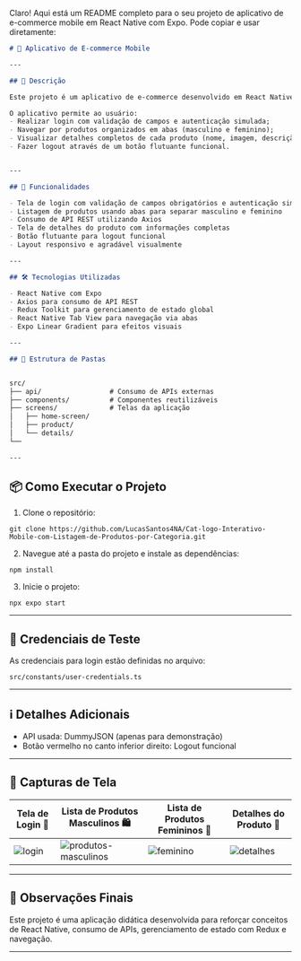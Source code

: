 Claro! Aqui está um README completo para o seu projeto de aplicativo de e-commerce mobile em React Native com Expo. Pode copiar e usar diretamente:

```markdown
# 🛒 Aplicativo de E-commerce Mobile

---

## 📖 Descrição

Este projeto é um aplicativo de e-commerce desenvolvido em React Native (Expo), com foco na integração de APIs REST e na organização do código seguindo boas práticas. 

O aplicativo permite ao usuário:
- Realizar login com validação de campos e autenticação simulada;
- Navegar por produtos organizados em abas (masculino e feminino);
- Visualizar detalhes completos de cada produto (nome, imagem, descrição, preço e desconto);
- Fazer logout através de um botão flutuante funcional.


---

## 🚀 Funcionalidades

- Tela de login com validação de campos obrigatórios e autenticação simulada  
- Listagem de produtos usando abas para separar masculino e feminino  
- Consumo de API REST utilizando Axios  
- Tela de detalhes do produto com informações completas  
- Botão flutuante para logout funcional  
- Layout responsivo e agradável visualmente  

---

## 🛠 Tecnologias Utilizadas

- React Native com Expo  
- Axios para consumo de API REST  
- Redux Toolkit para gerenciamento de estado global  
- React Native Tab View para navegação via abas  
- Expo Linear Gradient para efeitos visuais  

---

## 📂 Estrutura de Pastas


src/
├── api/                 # Consumo de APIs externas
├── components/          # Componentes reutilizáveis
├── screens/             # Telas da aplicação
│   ├── home-screen/
│   ├── product/
│   └── details/
└── 

---
```
## 📦 Como Executar o Projeto

1. Clone o repositório:
```
git clone https://github.com/LucasSantos4NA/Cat-logo-Interativo-Mobile-com-Listagem-de-Produtos-por-Categoria.git
```

2. Navegue até a pasta do projeto e instale as dependências:
```
npm install
```

3. Inicie o projeto:
```
npx expo start
```

---

## 👤 Credenciais de Teste

As credenciais para login estão definidas no arquivo:
```
src/constants/user-credentials.ts
```

---

## ℹ️ Detalhes Adicionais

- API usada: DummyJSON (apenas para demonstração)  
- Botão vermelho no canto inferior direito: Logout funcional  

---

## 📸 Capturas de Tela

| Tela de Login 🔐 | Lista de Produtos Masculinos 🛍 | Lista de Produtos Femininos 👗 | Detalhes do Produto 📄 |
|-----------------|--------------------------------|-------------------------------|------------------------|
| ![login](https://github.com/user-attachments/assets/74515c76-23d2-4ae6-a3e3-01eff4aedd28) | ![produtos-masculinos](https://github.com/user-attachments/assets/52a2f96c-f157-40d1-b183-145bd53cdab4) | ![feminino](https://github.com/user-attachments/assets/26936453-d141-44ee-b850-c0a143ffdf59) | ![detalhes](https://github.com/user-attachments/assets/28565112-05a6-4d15-8fdc-79bd1a5fcd5a) |

---

## 📝 Observações Finais

Este projeto é uma aplicação didática desenvolvida para reforçar conceitos de React Native, consumo de APIs, gerenciamento de estado com Redux e navegação.

---
